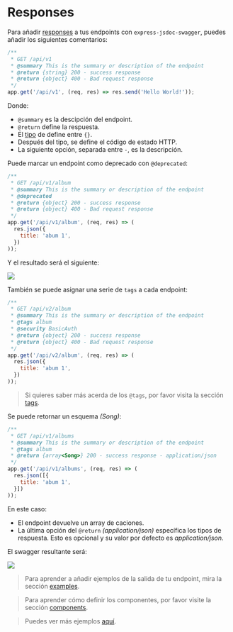 # Responses
Para añadir [responses](https://swagger.io/docs/specification/describing-responses/) a tus endpoints con `express-jsdoc-swagger`, puedes añadir los siguientes comentarios:

```javascript
/**
 * GET /api/v1
 * @summary This is the summary or description of the endpoint
 * @return {string} 200 - success response
 * @return {object} 400 - Bad request response
 */
app.get('/api/v1', (req, res) => res.send('Hello World!'));
```

Donde:
- `@summary` es la descipción del endpoint.
- `@return` define la respuesta.
- El [tipo](https://swagger.io/specification/#data-types) de define entre `{}`.
- Después del tipo, se define el código de estado HTTP.
- La siguiente opción, separada entre ` - `, es la descripción.

Puede marcar un endpoint como deprecado con `@deprecated`:
```javascript
/**
 * GET /api/v1/album
 * @summary This is the summary or description of the endpoint
 * @deprecated
 * @return {object} 200 - success response
 * @return {object} 400 - Bad request response
 */
app.get('/api/v1/album', (req, res) => (
  res.json({
    title: 'abum 1',
  })
));
```
Y el resultado será el siguiente:

<img src="./assets/deprecated.png"/>

También se puede asignar una serie de `tags` a cada endpoint:
```javascript
/**
 * GET /api/v2/album
 * @summary This is the summary or description of the endpoint
 * @tags album
 * @security BasicAuth
 * @return {object} 200 - success response
 * @return {object} 400 - Bad request response
 */
app.get('/api/v2/album', (req, res) => (
  res.json({
    title: 'abum 1',
  })
));
```
> Si quieres saber más acerda de los `@tags`, por favor visita la sección [tags](tags.md).

Se puede retornar un esquema *(Song)*:
```javascript
/**
 * GET /api/v1/albums
 * @summary This is the summary or description of the endpoint
 * @tags album
 * @return {array<Song>} 200 - success response - application/json
 */
app.get('/api/v1/albums', (req, res) => (
  res.json([{
    title: 'abum 1',
  }])
));
```
En este caso:
- El endpoint devuelve un array de caciones.
- La última opción del `@return` *(application/json)* específica los tipos de respuesta. Esto es opcional y su valor por defecto es *application/json*.

El swagger resultante será:

<img src="./assets/response-component.png"/>

> Para aprender a añadir ejemplos de la salida de tu endpoint, mira la sección [examples](examples.md).

> Para aprender cómo definir los componentes, por favor visite la sección [components](components.md).

> Puedes ver más ejemplos [aquí](https://github.com/BRIKEV/express-jsdoc-swagger/tree/master/examples/responses).
